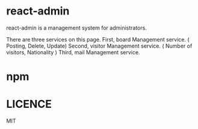 # react-admin
react-admin is a management system for administrators.

There are three services on this page.
First, board Management service. ( Posting, Delete, Update)
Second, visitor Management service. ( Number of visitors, Nationality )
Third, mail Management service.

# npm


# LICENCE
 MIT
